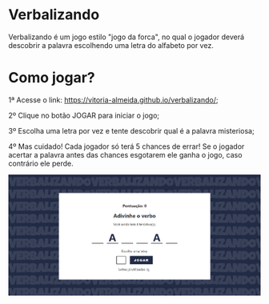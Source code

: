 # Verbalizando
Verbalizando é um jogo estilo "jogo da forca", no qual o jogador deverá descobrir a palavra escolhendo uma letra do alfabeto por vez.

# Como jogar?

1ª Acesse o link: https://vitoria-almeida.github.io/verbalizando/;

2º Clique no botão JOGAR para iniciar o jogo;

3º Escolha uma letra por vez e tente descobrir qual é a palavra misteriosa;

4º Mas cuidado! Cada jogador só terá 5 chances de errar! Se o jogador acertar a palavra antes das chances esgotarem ele ganha o jogo, caso contrário ele perde.

<div align="center"> 
 <img src="./react/public/print.png" width="700" />
</div>
